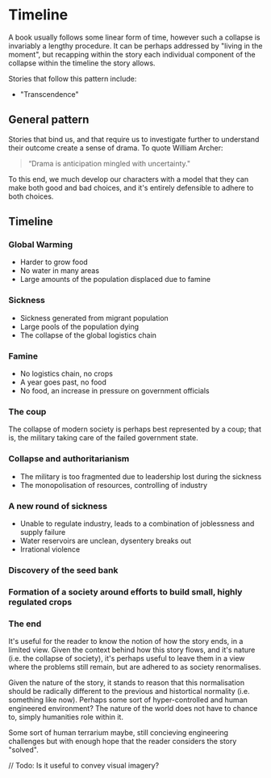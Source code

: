 # Timeline

A book usually follows some linear form of time, however such a collapse is invariably a lengthy procedure. It can be
perhaps addressed by "living in the moment", but recapping within the story each individual component of the collapse
within the timeline the story allows.

Stories that follow this pattern include:

- "Transcendence"

## General pattern

Stories that bind us, and that require us to investigate further to understand their outcome create a sense of drama.
To quote William Archer:

> “Drama is anticipation mingled with uncertainty."

To this end, we much develop our characters with a model that they can make both good and bad choices, and it's
entirely defensible to adhere to both choices.

## Timeline

### Global Warming

- Harder to grow food
- No water in many areas
- Large amounts of the population displaced due to famine

### Sickness

- Sickness generated from migrant population
- Large pools of the population dying
- The collapse of the global logistics chain

### Famine

- No logistics chain, no crops
- A year goes past, no food
- No food, an increase in pressure on government officials

### The coup

The collapse of modern society is perhaps best represented by a coup; that is, the military taking care of the failed
government state.

### Collapse and authoritarianism

- The military is too fragmented due to leadership lost during the sickness
- The monopolisation of resources, controlling of industry

### A new round of sickness

- Unable to regulate industry, leads to a combination of joblessness and supply failure
- Water reservoirs are unclean, dysentery breaks out
- Irrational violence

### Discovery of the seed bank

### Formation of a society around efforts to build small, highly regulated crops

### The end

It's useful for the reader to know the notion of how the story ends, in a limited view. Given the context behind how
this story flows, and it's nature (i.e. the collapse of society), it's perhaps useful to leave them in a view where
the problems still remain, but are adhered to as society renormalises.

Given the nature of the story, it stands to reason that this normalisation should be radically different to the
previous and histortical normality (i.e. something like now). Perhaps some sort of hyper-controlled and human
engineered environment? The nature of the world does not have to chance to, simply humanities role within it.

Some sort of human terrarium maybe, still concieving engineering challenges but with enough hope that the reader
considers the story "solved".

// Todo: Is it useful to convey visual imagery?
